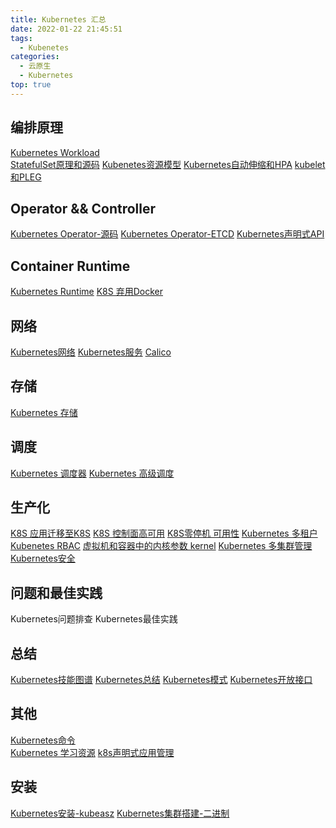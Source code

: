 ```yaml
---
title: Kubernetes 汇总
date: 2022-01-22 21:45:51
tags:
  - Kubenetes
categories: 
  - 云原生
  - Kubernetes
top: true  
---
```


<p></p>
<!-- more -->

## 编排原理 
 [Kubernetes Workload](../../../../2019/06/09/k8sResource/)  
 [StatefulSet原理和源码](../../../../2019/11/11/k8sStatefulSet/)
 [Kubenetes资源模型](../../../../2019/11/14/k8sResouceModel/)
 [Kubernetes自动伸缩和HPA](../../../../2019/11/16/k8sAutoScale/)
 [kubelet和PLEG](../../../../2022/04/03/k8sPLEG/)
 

## Operator && Controller
 [Kubernetes Operator-源码](../../../../2021/12/30/k8s-operator/)
 [Kubernetes Operator-ETCD](../../../..//2019/11/19/k8sOperator/)
 [Kubernetes声明式API](../../../..//2019/08/29/k8sDeclarativeAPI/)  

## Container Runtime
 [Kubernetes Runtime](../../../../2019/11/19/k8sRuntime/)
 [K8S 弃用Docker](../../../..//2021/06/01/k8sAbandonDocker/)


## 网络
 [Kubernetes网络](../../../../2019/08/23/k8sNetwork/)
 [Kubernetes服务](../../../../2019/11/04/k8sService/)
 [Calico](../../../../2022/05/03/k8sCalico/)  

## 存储 
 [Kubernetes 存储](../../../../2019/09/01/k8sStorage/)

## 调度
 [Kubernetes 调度器](../../../../2019/06/09/k8sScheduler/)
 [Kubernetes 高级调度](../../../../2022/05/27/k8sAdvancedScheduling/)


## 生产化
[K8S 应用迁移至K8S](../../../../2022/02/02/k8sAppMigrate/)
[K8S 控制面高可用](../../../../2022/01/02/k8sHA/)
[K8S零停机 可用性](../../../../2022/04/05/k8sAvailable/)
[Kubernetes 多租户](../../../../2021/10/18/k8sMultiTenancy/)
[Kubenetes RBAC](../../../../2019/11/14/k8sRBAC/)
[虚拟机和容器中的内核参数 kernel](../../../../2020/08/16/kernelParam/)
[Kubernetes 多集群管理](../../../../2022/05/08/k8sMultiCluster/)
[Kubernetes安全](../../../../2022/05/22/k8sSecurity/)

## 问题和最佳实践
Kubernetes问题排查
Kubernetes最佳实践

## 总结
 [Kubernetes技能图谱](../../../../2019/11/03/k8sSkill/) 
 [Kubernetes总结](../../../../2019/04/25/k8s/) 
 [Kubernetes模式](../../../../2019/11/13/k8sPattern/)
 [Kubernetes开放接口](../../../../2019/08/11/k8sInterface/)

## 其他
 [Kubernetes命令](../../../../2019/06/09/k8sCommand/)  
 [Kubernetes 学习资源](../../../../2022/05/21/k8sStudy/)
 [k8s声明式应用管理](../../../../2020/05/26/k8sDeclarativeManage/) 
 
## 安装
 [Kubernetes安装-kubeasz](../../../..//2021/06/02/k8sDeploy/)
 [Kubernetes集群搭建-二进制](../../../../2019/01/17/k8sSetup/)  

  
